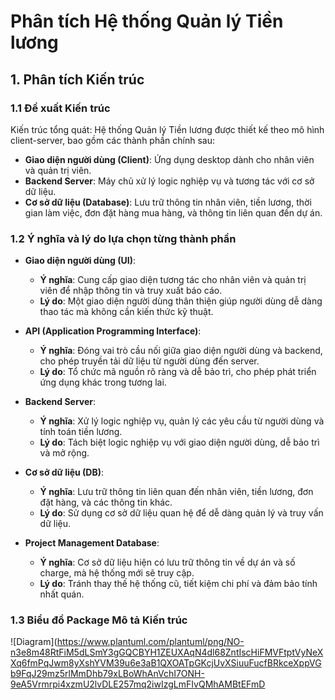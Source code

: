 
# Phân tích Hệ thống Quản lý Tiền lương

## 1. Phân tích Kiến trúc

### 1.1 Đề xuất Kiến trúc
Kiến trúc tổng quát: Hệ thống Quản lý Tiền lương được thiết kế theo mô hình client-server, bao gồm các thành phần chính sau:

- **Giao diện người dùng (Client)**: Ứng dụng desktop dành cho nhân viên và quản trị viên.
- **Backend Server**: Máy chủ xử lý logic nghiệp vụ và tương tác với cơ sở dữ liệu.
- **Cơ sở dữ liệu (Database)**: Lưu trữ thông tin nhân viên, tiền lương, thời gian làm việc, đơn đặt hàng mua hàng, và thông tin liên quan đến dự án.

### 1.2 Ý nghĩa và lý do lựa chọn từng thành phần
- **Giao diện người dùng (UI)**:
  - **Ý nghĩa**: Cung cấp giao diện tương tác cho nhân viên và quản trị viên để nhập thông tin và truy xuất báo cáo.
  - **Lý do**: Một giao diện người dùng thân thiện giúp người dùng dễ dàng thao tác mà không cần kiến thức kỹ thuật.

- **API (Application Programming Interface)**:
  - **Ý nghĩa**: Đóng vai trò cầu nối giữa giao diện người dùng và backend, cho phép truyền tải dữ liệu từ người dùng đến server.
  - **Lý do**: Tổ chức mã nguồn rõ ràng và dễ bảo trì, cho phép phát triển ứng dụng khác trong tương lai.

- **Backend Server**:
  - **Ý nghĩa**: Xử lý logic nghiệp vụ, quản lý các yêu cầu từ người dùng và tính toán tiền lương.
  - **Lý do**: Tách biệt logic nghiệp vụ với giao diện người dùng, dễ bảo trì và mở rộng.

- **Cơ sở dữ liệu (DB)**:
  - **Ý nghĩa**: Lưu trữ thông tin liên quan đến nhân viên, tiền lương, đơn đặt hàng, và các thông tin khác.
  - **Lý do**: Sử dụng cơ sở dữ liệu quan hệ để dễ dàng quản lý và truy vấn dữ liệu.

- **Project Management Database**:
  - **Ý nghĩa**: Cơ sở dữ liệu hiện có lưu trữ thông tin về dự án và số charge, mà hệ thống mới sẽ truy cập.
  - **Lý do**: Tránh thay thế hệ thống cũ, tiết kiệm chi phí và đảm bảo tính nhất quán.
### 1.3 Biểu đồ Package Mô tả Kiến trúc

![Diagram](https://www.plantuml.com/plantuml/png/NO-n3e8m48RtFiM5dLSmY3gGQCBYH1ZEUXAqN4dl68ZntIscHiFMVFtptVyNeXXq6fmPqJwm8yXshYVM39u6e3aB1QXOATpGKcjUvXSiuuFucfBRkceXppVGb9FqJ29mz5rlMmDhb79xLBoWhAnVchI7ONH-9eA5Vrmrpi4xzmU2lvDLE257mq2iwIzgLmFIvQMhAMBtEFmD
